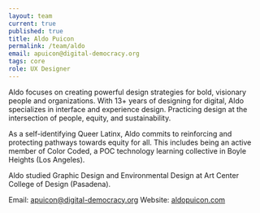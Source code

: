 ```yaml
---
layout: team
current: true
published: true
title: Aldo Puicon
permalink: /team/aldo
email: apuicon@digital-democracy.org
tags: core
role: UX Designer
---
```

Aldo focuses on creating powerful design strategies for bold, visionary people and organizations. With 13+ years of designing for digital, Aldo specializes in interface and experience design. Practicing design at the intersection of people, equity, and sustainability.

As a self-identifying Queer Latinx, Aldo commits to reinforcing and protecting pathways towards equity for all. This includes being an active member of Color Coded, a POC technology learning collective in Boyle Heights (Los Angeles).

Aldo studied Graphic Design and Environmental Design at Art Center College of Design (Pasadena).

Email: [apuicon@digital-democracy.org](mailto:apuicon@digital-democracy.org)
Website: [aldopuicon.com](http://www.aldopuicon.com/)
